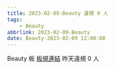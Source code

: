 ```yaml
---
title: 2023-02-09-Beauty 違規 0 人
tags:
    - Beauty
abbrlink: 2023-02-09-Beauty
date: Beauty-2023-02-09 12:00:00
---
```

Beauty 板 [板規連結](https://www.ptt.cc/bbs/Beauty/M.1630069980.A.84B.html)
昨天違規 0 人
